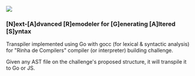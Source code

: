 
![](https://i.imgur.com/ix6cbaA.png)
### [N]ext-[A]dvanced [R]emodeler for [G]enerating [A]ltered [S]yntax

Transpiler implemented using Go with gocc (for lexical & syntactic analysis) for "Rinha de Compilers" compiler (or interpreter) building challenge.

Given any AST file on the challenge's proposed structure, it will transpile it to Go or JS.